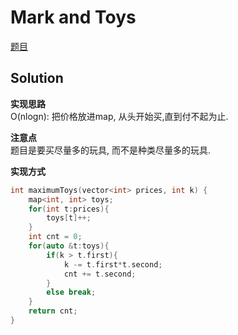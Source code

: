 # Mark and Toys 

[题目](https://www.hackerrank.com/challenges/mark-and-toys/problem)  

## Solution

**实现思路**  
O(nlogn): 把价格放进map, 从头开始买,直到付不起为止.

**注意点**  
题目是要买尽量多的玩具, 而不是种类尽量多的玩具. 

**实现方式**  
```c
int maximumToys(vector<int> prices, int k) {
    map<int, int> toys;
    for(int t:prices){
        toys[t]++;
    }
    int cnt = 0;
    for(auto &t:toys){
        if(k > t.first){
            k -= t.first*t.second;
            cnt += t.second;
        }
        else break;
    }
    return cnt;
}
```
